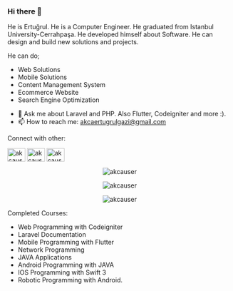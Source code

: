 ### Hi there 👋

He is Ertuğrul. He is a Computer Engineer. He graduated from Istanbul University-Cerrahpaşa. He developed himself about Software. He can design and build new solutions and projects. 

He can do;

* Web Solutions
* Mobile Solutions 
* Content Management System
* Ecommerce Website
* Search Engine Optimization

- 💬 Ask me about Laravel and PHP. Also Flutter, Codeigniter and more :).
- 📫 How to reach me: akcaertugrulgazi@gmail.com

Connect with other: 

<a href="https://twitter.com/akcauser" target="blank"><img align="center" src="https://raw.githubusercontent.com/rahuldkjain/github-profile-readme-generator/master/src/images/icons/Social/twitter.svg" alt="akcauser" height="30" width="40" /></a>
<a href="https://linkedin.com/in/akcauser" target="blank"><img align="center" src="https://raw.githubusercontent.com/rahuldkjain/github-profile-readme-generator/master/src/images/icons/Social/linked-in-alt.svg" alt="akcauser" height="30" width="40" /></a>
<a href="https://superpeer.com/akcauser" target="blank"><img align="center" src="https://res.cloudinary.com/crunchbase-production/image/upload/c_lpad,f_auto,q_auto:eco,dpr_1/uvh0dpthfhk62lqiprtb" alt="akcauser" height="30" width="40" /></a>

<p align="center">
    <img alt="akcauser" src="https://github-readme-stats.vercel.app/api?username=akcauser&show_icons=true&theme=radical">
</p>

<p align="center">
    <img alt="akcauser" src="https://github-profile-trophy.vercel.app/?username=akcauser&theme=monokai&row=2&column=3">
</p>

<p align="center">
    <img alt="akcauser" src="https://github-readme-stats.vercel.app/api/top-langs?username=akcauser&show_icons=true&locale=en&layout=compact">
</p>

<!--
**akcauser/akcauser** is a ✨ _special_ ✨ repository because its `README.md` (this file) appears on your GitHub profile.

Here are some ideas to get you started:

- 🔭 I’m currently working on ...
- 🌱 I’m currently learning ...
- 👯 I’m looking to collaborate on ...
- 🤔 I’m looking for help with ...
- 😄 Pronouns: ...
- ⚡ Fun fact: ...
-->

Completed Courses: 

* Web Programming with Codeigniter
* Laravel Documentation
* Mobile Programming with Flutter
* Network Programming
* JAVA Applications
* Android Programming with JAVA
* IOS Programming with Swift 3
* Robotic Programming with Android.
